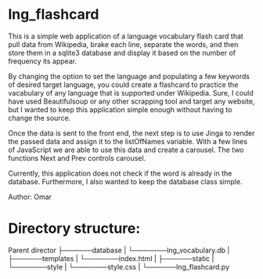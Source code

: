 # lng_flashcard

This is a simple web application of a language vocabulary flash card that pull data from Wikipedia, brake each line, separate the words, and then store them in a sqlite3 database and display it based on the number of frequency its appear.

By changing the option to set the language and populating a few keywords of desired target language, you could create a flashcard to practice the vacabulary of any language that is supported under Wikipedia. Sure, I could have used Beautifulsoup or any other scrapping tool and target any website, but I wanted to keep this application simple enough without having to change the source.

Once the data is sent to the front end, the next step is to use Jinga to render the passed data and assign it to the listOfNames variable. With a few lines of JavaScript we are able to use this data and create a carousel. The two functions Next and Prev controls carousel.    

Currently, this application does not check if the word is already in the database. Furthermore, I also wanted to keep the database class simple. 

Author: Omar

# Directory structure:
Parent director
├──────database 
|       └───────lng_vocabulary.db 
| 
├──────templates 
|       └───────index.html 
| 
├──────static 
|       └───────style 
|                └───────style.css 
| 
└──────lng_flashcard.py
                    

